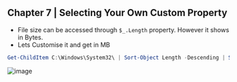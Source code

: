## Chapter 7 | Selecting Your Own Custom Property

* File size can be accessed through `$_.Length` property. However it shows in Bytes. 
* Lets Customise it and get in MB

```PowerShell
Get-ChildItem C:\Windows\System32\ | Sort-Object Length -Descending | Select-Object @{name="Size(MB)";expression={$_.Length / 1MB -as [int]}} -First 10 | Format-Table -AutoSize
```

![image](https://user-images.githubusercontent.com/13016162/51099363-34fe8580-17f6-11e9-8140-c5fce1c13f8e.png)
